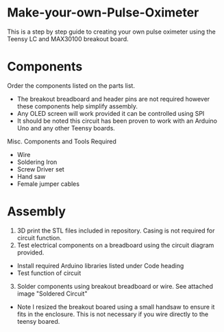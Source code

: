 # Make-your-own-Pulse-Oximeter

This is a step by step guide to creating your own pulse oximeter using the Teensy LC and MAX30100 breakout board. 


# Components
Order the components listed on the parts list. 
 - The breakout breadboard and header pins are not required however these components help simplify assembly. 
 - Any OLED screen will work provided it can be controlled using SPI
 - It should be noted this circuit has been proven to work with an Arduino Uno and any other Teensy boards. 

 Misc. Components and Tools Required
  - Wire
  - Soldering Iron
  - Screw Driver set
  - Hand saw
  - Female jumper cables
  
# Assembly
1. 3D print the STL files included in repository. Casing is not required for circuit function.
2. Test electrical components on a breadboard using the circuit diagram provided. 
 - Install required Arduino libraries listed under Code heading
 - Test function of circuit
3. Solder components using breakout breadboard or wire. See attached image "Soldered Circuit"
 - Note I resized the breakout boared using a small handsaw to ensure it fits in the enclosure. This is not necessary if you wire directly to the teensy boared.
 
 


  

